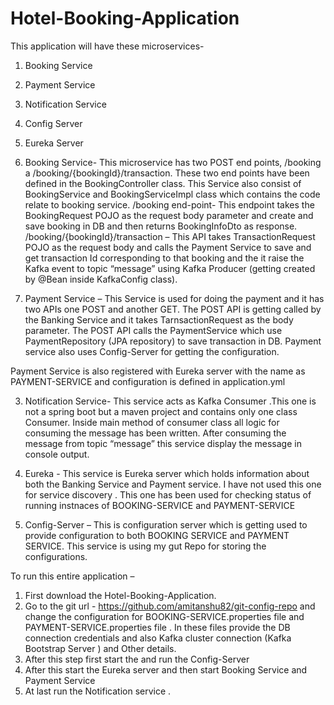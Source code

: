 # Hotel-Booking-Application

This application will have these microservices-
1.	Booking Service
2.	Payment Service
3.	Notification Service
4.	Config Server 
5.	Eureka Server

1. Booking Service- This microservice has two POST end points, /booking a /booking/{bookingId}/transaction. These two end points have been defined in the BookingController class. This Service also consist of BookingService and BookingServiceImpl class which contains the code relate to booking service. 
/booking end-point- This endpoint takes the BookingRequest POJO as the request body parameter and create and save booking in DB and then returns BookingInfoDto as response.
/booking/{bookingId}/transaction – This API takes TransactionRequest POJO as the request body and calls the Payment Service to save and get transaction Id corresponding to that booking and the it raise the Kafka event to topic “message” using Kafka Producer (getting created by @Bean inside KafkaConfig class).

2.  Payment Service – This Service is used for doing the payment and it has two APIs one POST and another GET. The POST API is getting called by the Banking Service and it takes TarnsactionRequest as the body parameter. The POST API calls the PaymentService which use PaymentRepository (JPA repository) to save transaction in DB.
Payment service also uses Config-Server for getting the configuration.

Payment Service is also registered with Eureka server with the name as PAYMENT-SERVICE and configuration is defined in application.yml 

3. Notification Service- This service acts as Kafka Consumer .This one is not a spring boot but a maven project and contains only one class Consumer. Inside main method of consumer class all logic for consuming the message has been written. After consuming the message from topic “message” this service display the message in console output.

4. Eureka - This service is Eureka server which holds information about both the Banking Service and Payment service. I have not used this one for service discovery . This one has been used for checking status of running instnaces of BOOKING-SERVICE and PAYMENT-SERVICE 

5. Config-Server – This is configuration server which is getting used to provide configuration to both BOOKING SERVICE and PAYMENT SERVICE. This service is using my gut Repo for storing the configurations.



To run this entire application – 
1. First download the Hotel-Booking-Application. 
2. Go to the git url - https://github.com/amitanshu82/git-config-repo and change the configuration for BOOKING-SERVICE.properties file and PAYMENT-SERVICE.properties file . In these files provide the DB connection credentials and also Kafka cluster connection (Kafka Bootstrap Server ) and Other details.
3. After this step first start the and run the Config-Server
4. After this start the Eureka server and then start Booking Service and Payment Service
5. At last run the Notification service .
